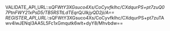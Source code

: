 VALIDATE_API_URL:_:sQFWtY3XGsuco4Xs/CoCyvfkIhc/CXdqurPS+pt7zuQ07PtnFWY21xPsD5/TB5RSTtLdTEqrQ/JlkjyQD2ji/A==
REGISTER_API_URL:_:sQFWtY3XGsuco4Xs/CoCyvfkIhc/CXdqurPS+pt7zuTAwv4lwJENqI3AA5L5Fc1xGmqutk6wlt+dyY8/Mhvbdw==

